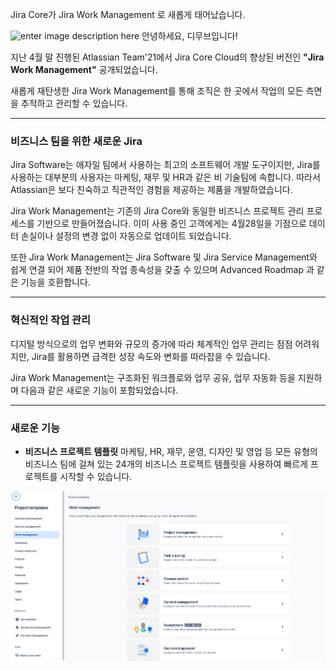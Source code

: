 Jira Core가 Jira Work Management 로 새롭게 태어났습니다. 

![enter image description here](https://i1.wp.com/atlassianblog.wpengine.com/wp-content/uploads/2021/04/download-2.png?resize=1560,760&ssl=1)
안녕하세요, 디무브입니다!

지난 4월 말 진행된 Atlassian Team'21에서 Jira Core Cloud의 향상된 버전인 **"Jira Work Management"** 공개되었습니다. 

새롭게 재탄생한 Jira Work Management를 통해 조직은 한 곳에서 작업의 모든 측면을 추적하고 관리할 수 있습니다. 

---
### 비즈니스 팀을 위한 새로운 Jira 

Jira Software는 애자일 팀에서 사용하는 최고의 소프트웨어 개발 도구이지만, Jira를 사용하는 대부분의 사용자는 마케팅, 재무 및 HR과 같은 비 기술팀에 속합니다. 
따라서 Atlassian은 보다 친숙하고 직관적인 경험을 제공하는 제품을 개발하였습니다. 

Jira Work Management는 기존의 Jira Core와 동일한 비즈니스 프로젝트 관리 프로세스를 기반으로 만들어졌습니다. 
이미 사용 중인 고객에게는 4월28일을 기점으로 데이터 손실이나 설정의 변경 없이 자동으로 업데이트 되었습니다. 

또한 Jira Work Management는 Jira Software 및 Jira Service Management와 쉽게 연결 되어 제품 전반의 작업 종속성을 갖출 수 있으며 Advanced Roadmap 과 같은 기능을 호환합니다. 

---

### 혁신적인 작업 관리

디지털 방식으로의 업무 변화와 규모의 증가에 따라 체계적인 업무 관리는 점점 어려워지만, Jira를 활용하면 급격한 성장 속도와 변화를 따라잡을 수 있습니다. 

Jira Work Management는 구조화된 워크플로와 업무 공유, 업무 자동화 등을 지원하며 다음과 같은 새로운 기능이 포함되었습니다.

---
### 새로운 기능

 - **비즈니스 프로젝트 템플릿**
   마케팅, HR, 재무, 운영, 디자인 및 영업 등 모든 유형의 비즈니스 팀에 걸쳐 있는 24개의 비즈니스 프로젝트 템플릿을 사용하여 빠르게 프로젝트를 시작할 수 있습니다. 

![enter image description here](https://github.com/dmove-kr/dmove-kr.github.io/blob/main/assets/images/banners/Project_Template.png)


<!--stackedit_data:
eyJoaXN0b3J5IjpbMTEzMjY3NDg5OCwtMTQ3ODMwMTA5MiwtMT
Y3MDgwMTU5MiwxMTYwOTkxMDIsNzYzMzEwMDE0LDY2Mzg1NDUw
NywtMTg5MTU2MzQ3NywtOTgzNDM3NjIxLDEyOTgwODI1NTksLT
gxNTYxMDcxNF19
-->